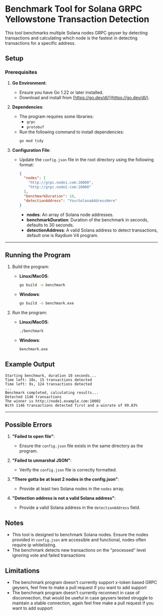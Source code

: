 # Benchmark Tool for Solana GRPC Yellowstone Transaction Detection

This tool benchmarks multiple Solana nodes GRPC geyser by detecting transactions and calculating which node is the fastest in detecting transactions for a specific address.

## Setup

### Prerequisites
1. **Go Environment**:
   - Ensure you have Go 1.22 or later installed.
   - Download and install from [https://go.dev/dl/](https://go.dev/dl/).

2. **Dependencies**:
   - The program requires some libraries:
     - `grpc`
     - `protobuf`
   - Run the following command to install dependencies:
     ```bash
     go mod tidy
     ```

3. **Configuration File**:
   - Update the `config.json` file in the root directory using the following format:
     ```json
     {
       "nodes": [
         "http://grpc.node1.com:10000",
         "http://grpc.node2.com:10000"
       ],
       "benchmarkDuration": 10,
       "detectionAddress": "YourSolanaAddressHere"
     }
     ```
     - **nodes**: An array of Solana node addresses.
     - **benchmarkDuration**: Duration of the benchmark in seconds, defaults to 30 seconds.
     - **detectionAddress**: A valid Solana address to detect transactions, default one is Raydium V4 program.

---

## Running the Program

1. Build the program:
   - **Linux/MacOS**:
     ```bash
     go build -o benchmark
     ```
   - **Windows**:
     ```bash
     go build -o benchmark.exe
     ```

2. Run the program:
   - **Linux/MacOS**:
     ```bash
     ./benchmark
     ```
   - **Windows**:
     ```cmd
     benchmark.exe
     ```

## Example Output

```plaintext
Starting benchmark, duration 10 seconds...
Time left: 10s, 15 transactions detected
Time left: 9s, 124 transactions detected
...
Benchmark completed, calculating results...
Detected 1146 transactions
The winner is http://node1.example.com:10002
With 1146 transactions detected first and a winrate of 99.83%
```

---

## Possible Errors

1. **"Failed to open file"**:
   - Ensure the `config.json` file exists in the same directory as the program.

2. **"Failed to unmarshal JSON"**:
   - Verify the `config.json` file is correctly formatted.

3. **"There gotta be at least 2 nodes in the config.json"**:
   - Provide at least two Solana nodes in the `nodes` array.

5. **"Detection address is not a valid Solana address"**:
   - Provide a valid Solana address in the `detectionAddress` field.

## Notes
- This tool is designed to benchmark Solana nodes. Ensure the nodes provided in `config.json` are accessible and functional, nodes often require ip whitelisting.
- The benchmark detects new transactions on the "processed" level ignoring vote and failed transactions

## Limitations
- The benchmark program doesn't currently support x-token based GRPC geysers, feel free to make a pull request if you want to add support
- The benchmark program doesn't currently reconnect in case of disconnection, that would be useful in case geysers tested struggle to maintain a stable connection, again feel free make a pull request if you want to add support
